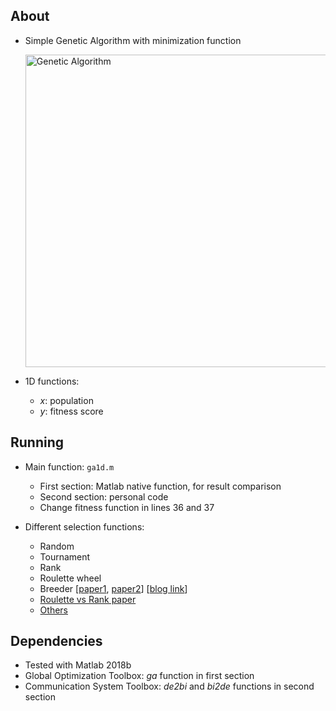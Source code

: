## About
* Simple Genetic Algorithm with minimization function
    <p align="left">
    <img src="https://github.com/gcunhase/GeneticAlgorithm-1D/blob/master/ga.png" width="500" alt="Genetic Algorithm">
    </p>

* 1D functions:
    * *x*: population
    * *y*: fitness score

## Running
* Main function: `ga1d.m`
    * First section: Matlab native function, for result comparison
    * Second section: personal code
    * Change fitness function in lines 36 and 37

* Different selection functions:
    * Random
    * Tournament
    * Rank
    * Roulette wheel
    * Breeder [[paper1](http://www.muehlenbein.org/breeder93.pdf), [paper2](https://pdfs.semanticscholar.org/26b4/c7112283a85c8b8af43aea73e3c8e8581e9d.pdf)] [[blog link](https://blog.sicara.com/getting-started-genetic-algorithms-python-tutorial-81ffa1dd72f9)]
    * [Roulette vs Rank paper](http://www.ijmlc.org/papers/146-C00572-005.pdf)
    * [Others](https://www.tutorialspoint.com/genetic_algorithms/genetic_algorithms_parent_selection.htm)

## Dependencies
* Tested with Matlab 2018b
* Global Optimization Toolbox: *ga* function in first section
* Communication System Toolbox: *de2bi* and *bi2de* functions in second section

